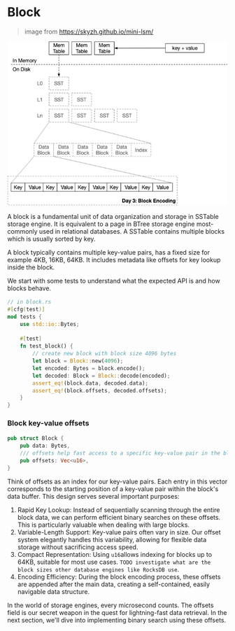 # Block

> image from https://skyzh.github.io/mini-lsm/

![img.png](img.png)


A block is a fundamental unit of data organization and storage in SSTable storage engine. It is equivalent to a page in BTree storage engine most-commonly used in relational databases. A SSTable contains multiple blocks which is usually sorted by key.

A block typically contains multiple key-value pairs, has a fixed size for example 4KB, 16KB, 64KB. It includes metadata like offsets for key lookup inside the block.

We start with some tests to understand what the expected API is and how blocks behave.

```rust
// in block.rs
#[cfg(test)]
mod tests {
    use std::io::Bytes;

    #[test]
    fn test_block() {
        // create new block with block size 4096 bytes
        let block = Block::new(4096);
        let encoded: Bytes = block.encode();
        let decoded: Block = Block::decode(encoded);
        assert_eq!(block.data, decoded.data);
        assert_eq!(block.offsets, decoded.offsets);
    }
}
```

### Block key-value offsets

```rust
pub struct Block {
    pub data: Bytes,
    /// offsets help fast access to a specific key-value pair in the block
    pub offsets: Vec<u16>,
}
```

Think of offsets as an index for our key-value pairs. Each entry in this vector corresponds to the starting position of a key-value pair within the block's data buffer. This design serves several important purposes:
1. Rapid Key Lookup: Instead of sequentially scanning through the entire block data, we can perform efficient binary searches on these offsets. This is particularly valuable when dealing with large blocks.
2. Variable-Length Support: Key-value pairs often vary in size. Our offset system elegantly handles this variability, allowing for flexible data storage without sacrificing access speed.
3. Compact Representation: Using `u16`allows indexing for blocks up to 64KB, suitable for most use cases. `TODO investigate what are the block sizes other database engines like RocksDB use`.
4. Encoding Efficiency: During the block encoding process, these offsets are appended after the main data, creating a self-contained, easily navigable data structure.

In the world of storage engines, every microsecond counts. The offsets field is our secret weapon in the quest for lightning-fast data retrieval. In the next section, we'll dive into implementing binary search using these offsets.
